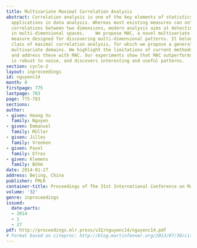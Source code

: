 ```yaml
---
title: Multivariate Maximal Correlation Analysis
abstract: Correlation analysis is one of the key elements of statistics, and has various
  applications in data analysis. Whereas most existing measures can only detect pairwise
  correlations between two dimensions, modern analysis aims at detecting correlations
  in multi-dimensional spaces.    We propose MAC, a novel multivariate correlation
  measure designed for discovering multi-dimensional patterns. It belongs to the powerful
  class of maximal correlation analysis, for which we propose a generalization to
  multivariate domains. We highlight the limitations of current methods in this class,
  and address these with MAC. Our experiments show that MAC outperforms existing solutions,
  is robust to noise, and discovers interesting and useful patterns.
section: cycle-2
layout: inproceedings
id: nguyenc14
month: 0
firstpage: 775
lastpage: 783
page: 775-783
sections: 
author:
- given: Hoang Vu
  family: Nguyen
- given: Emmanuel
  family: Müller
- given: Jilles
  family: Vreeken
- given: Pavel
  family: Efros
- given: Klemens
  family: Böhm
date: 2014-01-27
address: Bejing, China
publisher: PMLR
container-title: Proceedings of The 31st International Conference on Machine Learning
volume: '32'
genre: inproceedings
issued:
  date-parts:
  - 2014
  - 1
  - 27
pdf: http://proceedings.mlr.press/v32/nguyenc14/nguyenc14.pdf
# Format based on citeproc: http://blog.martinfenner.org/2013/07/30/citeproc-yaml-for-bibliographies/
---
```

